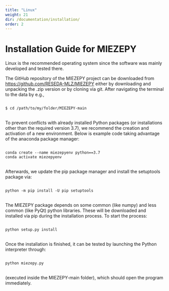 ```yaml
---
title: "Linux"
weight: 21
dir: /documentation/installation/
order: 2
---
```


<html lang="en">
<head>
    <meta charset="UTF-8">
    <meta name="viewport" content="width=device-width, initial-scale=1.0">
    <title>MIEZEPY Installation Guide</title>
</head>
<body>

<h1>Installation Guide for MIEZEPY</h1>

<p>Linux is the recommended operating system since the software was mainly developed and tested there.</p>

<p>The GitHub repository of the MIEZEPY project can be downloaded from <a href="https://github.com/RESEDA-MLZ/MIEZEPY">https://github.com/RESEDA-MLZ/MIEZEPY</a> either by downloading and unpacking the .zip version or by cloning via git. After navigating the terminal to the data by e.g.,</p>

<pre>
<code>
$ cd /path/to/my/folder/MIEZEPY-main
</code>
</pre>

<p>To prevent conflicts with already installed Python packages (or installations other than the required version 3.7), we recommend the creation and activation of a new environment. Below is example code taking advantage of the anaconda package manager:</p>

<pre>
<code>
conda create --name miezepyenv python==3.7
conda activate miezepyenv
</code>
</pre>

<p>Afterwards, we update the pip package manager and install the setuptools package via:</p>

<pre>
<code>
python -m pip install -U pip setuptools
</code>
</pre>

<p>The MIEZEPY package depends on some common (like numpy) and less common (like PyQt) python libraries. These will be downloaded and installed via pip during the installation process. To start the process:</p>

<pre>
<code>
python setup.py install
</code>
</pre>

<p>Once the installation is finished, it can be tested by launching the Python interpreter through:</p>

<pre>
<code>
python miezepy.py
</code>
</pre>

<p>(executed inside the MIEZEPY-main folder), which should open the program immediately.</p>

</body>
</html>




